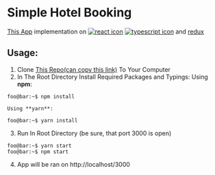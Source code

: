 # Simple Hotel Booking
[This App](https://github.com/Stradler/stazhirovkaViron/tree/master/3.hotelrooms) implementation on [![react icon](https://www.qualium-systems.com/wp-content/uploads/2015/07/icon-reactjs.svg)](https://reactjs.org/)  [![typescript icon](http://www.typescriptlang.org/assets/images/icons/apple-touch-icon-180x180.png)](http://www.typescriptlang.org/) and [redux](https://redux.js.org/)

## Usage:

1. Clone [This Repo(can copy this link)](https://github.com/Stradler/hotelReact.git) To Your Computer
2. In The Root Directory Install Required Packages and Typings:
    Using **npm**: 
  ```console
  foo@bar:~$ npm install
  ```
    Using **yarn**:
  ```console
  foo@bar:~$ yarn install
  ```
3. Run In Root Directory (be sure, that port 3000 is open)
```console
foo@bar:~$ yarn start
foo@bar:~$ npm start
```
4. App will be ran on http://localhost/3000

